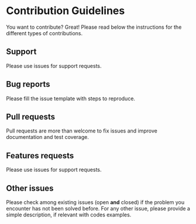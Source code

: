 # Contribution Guidelines

You want to contribute? Great! Please read below the instructions for the different types of contributions.

## Support

Please use issues for support requests.

## Bug reports

Please fill the issue template with steps to reproduce.

## Pull requests

Pull requests are more than welcome to fix issues and improve documentation and test coverage.

## Features requests

Please use issues for support requests.

## Other issues

Please check among existing issues (open **and** closed) if the problem you encounter has not been solved before. For any other issue, please provide a simple description, if relevant with codes examples.

